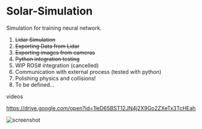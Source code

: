 # Solar-Simulation

Simulation for training neural network. 

1) ~~Lidar Simulation~~
2) ~~Exporting Data from Lidar~~
3) ~~Exporting images from cameras~~
4)  ~~Python integration testing~~
5) WIP ROS# integration (cancelled)
6) Communication with external process (tested with python)
7) Polishing physics and collisions!
8) To be defined...

videos

https://drive.google.com/open?id=1leD65BST12JN4j2X9Go2ZXeTx3TcHEah

![screenshot](https://i.imgur.com/llaopUN.png "Some alpha screenshots")
